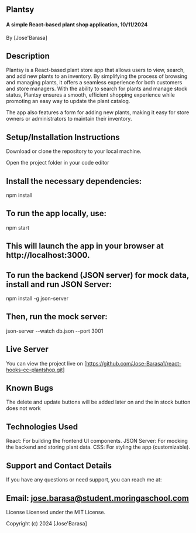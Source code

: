 ## Plantsy
#### A simple React-based plant shop application, 10/11/2024
By [Jose'Barasa]
## Description
  Plantsy is a React-based plant store app that allows users to view, search, and add new plants to an inventory. By simplifying the process of browsing and managing plants, it offers a seamless experience for both customers and store managers. With the ability to search for plants and manage stock status, Plantsy ensures a smooth, efficient shopping experience while promoting an easy way to update the plant catalog.

The app also features a form for adding new plants, making it easy for store owners or administrators to maintain their inventory.

## Setup/Installation Instructions
Download or clone the repository to your local machine.

Open the project folder in your code editor 

## Install the necessary dependencies:
npm install
## To run the app locally, use:
npm start
## This will launch the app in your browser at http://localhost:3000.

## To run the backend (JSON server) for mock data, install and run JSON Server:
npm install -g json-server
## Then, run the mock server:
json-server --watch db.json --port 3001
## Live Server
You can view the project live on [https://github.com/Jose-Barasa1/react-hooks-cc-plantshop.git]
## Known Bugs
The delete and update buttons will be added later on and the in stock button does not work

## Technologies Used
React: For building the frontend UI components.
JSON Server: For mocking the backend and storing plant data.
CSS: For styling the app (customizable).
 ## Support and Contact Details
If you have any questions or need support, you can reach me at:

## Email: jose.barasa@student.moringaschool.com 

License
Licensed under the MIT License.

Copyright (c) 2024 [Jose'Barasa]
